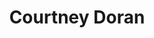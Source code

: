 ---
type: "member"
layout: "team"
title: "Courtney Doran"
publish_name: "Courtney Doran"
bg_image: ""
photo: ""
lab_position: "Undergrad Student"
lab_group: "Alumni"
status: "alumni"
---